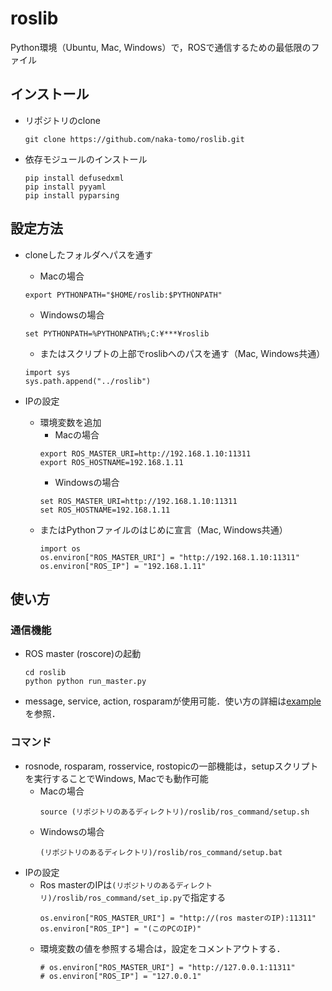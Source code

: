 # roslib

Python環境（Ubuntu, Mac, Windows）で，ROSで通信するための最低限のファイル

## インストール
- リポジトリのclone
  ```
  git clone https://github.com/naka-tomo/roslib.git
  ```
- 依存モジュールのインストール
  ```
  pip install defusedxml
  pip install pyyaml
  pip install pyparsing
  ```

## 設定方法
- cloneしたフォルダへパスを通す
  - Macの場合
  ```
  export PYTHONPATH="$HOME/roslib:$PYTHONPATH"
  ```
  - Windowsの場合
  ```
  set PYTHONPATH=%PYTHONPATH%;C:¥***¥roslib
  ```
  - またはスクリプトの上部でroslibへのパスを通す（Mac, Windows共通）
  ```
  import sys
  sys.path.append("../roslib")
  ```

- IPの設定
  - 環境変数を追加  
    - Macの場合
    ```
    export ROS_MASTER_URI=http://192.168.1.10:11311
    export ROS_HOSTNAME=192.168.1.11
    ```
    - Windowsの場合
    ```
    set ROS_MASTER_URI=http://192.168.1.10:11311
    set ROS_HOSTNAME=192.168.1.11
    ```
  - またはPythonファイルのはじめに宣言（Mac, Windows共通）
    ```
    import os
    os.environ["ROS_MASTER_URI"] = "http://192.168.1.10:11311"
    os.environ["ROS_IP"] = "192.168.1.11"
    ```

## 使い方
### 通信機能
- ROS master (roscore)の起動
  ```
  cd roslib
  python python run_master.py
  ```
  
- message, service, action, rosparamが使用可能．使い方の詳細は[example](example)を参照．

### コマンド
- rosnode, rosparam, rosservice, rostopicの一部機能は，setupスクリプトを実行することでWindows, Macでも動作可能
  - Macの場合
    ```
    source (リポジトリのあるディレクトリ)/roslib/ros_command/setup.sh
    ```
  - Windowsの場合
    ```
    (リポジトリのあるディレクトリ)/roslib/ros_command/setup.bat
    ```
- IPの設定
  - Ros masterのIPは`(リポジトリのあるディレクトリ)/roslib/ros_command/set_ip.py`で指定する
    ```
    os.environ["ROS_MASTER_URI"] = "http://(ros masterのIP):11311"
    os.environ["ROS_IP"] = "(このPCのIP)"
    ```
  - 環境変数の値を参照する場合は，設定をコメントアウトする．
    ```
    # os.environ["ROS_MASTER_URI"] = "http://127.0.0.1:11311"
    # os.environ["ROS_IP"] = "127.0.0.1"
    ```
